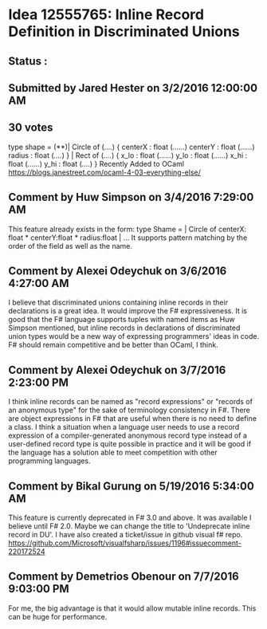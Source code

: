 # Idea 12555765: Inline Record Definition in Discriminated Unions #

## Status : 

## Submitted by Jared Hester on 3/2/2016 12:00:00 AM

## 30 votes

type shape =
(**)| Circle of
(*....*) { centerX : float
(*......*) centerY : float
(*......*) radius : float
(*....*) }
| Rect of
(*....*) { x_lo : float
(*......*) y_lo : float
(*......*) x_hi : float
(*......*) y_hi : float
(*....*) }
Recently Added to OCaml
https://blogs.janestreet.com/ocaml-4-03-everything-else/


## Comment by Huw Simpson on 3/4/2016 7:29:00 AM

This feature already exists in the form:
type Shame =
| Circle of centerX: float * centerY:float * radius:float
| ...
It supports pattern matching by the order of the field as well as the name.

## Comment by Alexei Odeychuk on 3/6/2016 4:27:00 AM

I believe that discriminated unions containing inline records in their declarations is a great idea. It would improve the F# expressiveness. It is good that the F# language supports tuples with named items as Huw Simpson mentioned, but inline records in declarations of discriminated union types would be a new way of expressing programmers' ideas in code. F# should remain competitive and be better than OCaml, I think.

## Comment by Alexei Odeychuk on 3/7/2016 2:23:00 PM

I think inline records can be named as "record expressions" or "records of an anonymous type" for the sake of terminology consistency in F#. There are object expressions in F# that are useful when there is no need to define a class. I think a situation when a language user needs to use a record expression of a compiler-generated anonymous record type instead of a user-defined record type is quite possible in practice and it will be good if the language has a solution able to meet competition with other programming languages.

## Comment by Bikal Gurung on 5/19/2016 5:34:00 AM

This feature is currently deprecated in F# 3.0 and above. It was available I believe until F# 2.0. Maybe we can change the title to 'Undeprecate inline record in DU'. I have also created a ticket/issue in github visual f# repo. https://github.com/Microsoft/visualfsharp/issues/1196#issuecomment-220172524

## Comment by Demetrios Obenour on 7/7/2016 9:03:00 PM

For me, the big advantage is that it would allow mutable inline records. This can be huge for performance.
